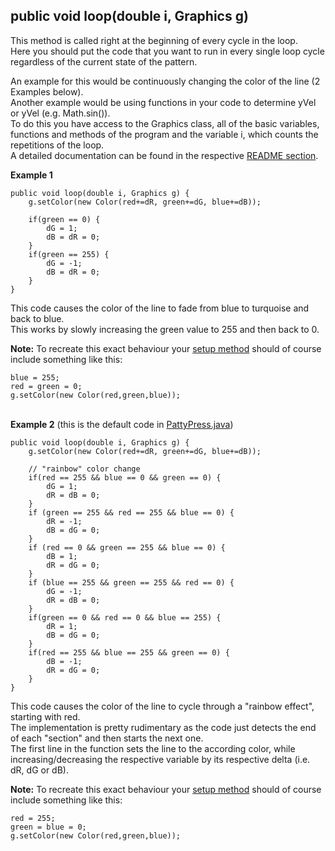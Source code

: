 ## public void loop(double i, Graphics g)  
This method is called right at the beginning of every cycle in the loop.  
Here you should put the code that you want to run in every single loop cycle regardless of the current state of the pattern.  

An example for this would be continuously changing the color of the line (2 Examples below).  
Another example would be using functions in your code to determine yVel or yVel (e.g. Math.sin()).  
To do this you have access to the Graphics class, all of the basic variables, functions and methods of the program and the variable i, which counts the repetitions of the loop.  
A detailed documentation can be found in the respective [README section](/README.md#3-documentation).  

**Example 1**
~~~
public void loop(double i, Graphics g) {
    g.setColor(new Color(red+=dR, green+=dG, blue+=dB));

    if(green == 0) {
        dG = 1;
        dB = dR = 0;
    }
    if(green == 255) {
        dG = -1;
        dB = dR = 0;
    }
}
~~~
This code causes the color of the line to fade from blue to turquoise and back to blue.  
This works by slowly increasing the green value to 255 and then back to 0.  

**Note:** To recreate this exact behaviour your [setup method](/Examples/basicMethods/setup().md) should of course include something like this:
~~~
blue = 255;
red = green = 0;
g.setColor(new Color(red,green,blue));
~~~

&nbsp;  
**Example 2** (this is the default code in [PattyPress.java](/src/PattyPress.java))  
~~~
public void loop(double i, Graphics g) {
    g.setColor(new Color(red+=dR, green+=dG, blue+=dB));

    // "rainbow" color change
    if(red == 255 && blue == 0 && green == 0) {
        dG = 1;
        dR = dB = 0;
    }
    if (green == 255 && red == 255 && blue == 0) {
        dR = -1;
        dB = dG = 0;
    }
    if (red == 0 && green == 255 && blue == 0) {
        dB = 1;
        dR = dG = 0;
    }
    if (blue == 255 && green == 255 && red == 0) {
        dG = -1;
        dR = dB = 0;
    }
    if(green == 0 && red == 0 && blue == 255) {
        dR = 1;
        dB = dG = 0;
    }
    if(red == 255 && blue == 255 && green == 0) {
        dB = -1;
        dR = dG = 0;
    }
}
~~~
This code causes the color of the line to cycle through a "rainbow effect", starting with red.  
The implementation is pretty rudimentary as the code just detects the end of each "section" and then starts the next one.  
The first line in the function sets the line to the according color, while increasing/decreasing the respective variable by its respective delta (i.e. dR, dG or dB).  

**Note:** To recreate this exact behaviour your [setup method](/Examples/basicMethods/setup().md) should of course include something like this:
~~~
red = 255;
green = blue = 0;
g.setColor(new Color(red,green,blue));
~~~